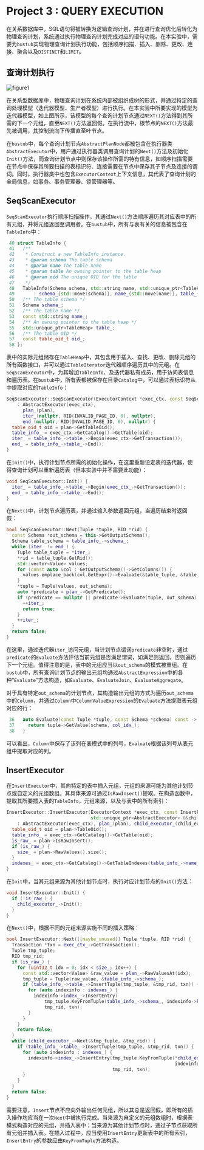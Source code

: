 # Project 3 : QUERY EXECUTION

在关系数据库中，SQL语句将被转换为逻辑查询计划，并在进行查询优化后转化为物理查询计划，系统通过执行物理查询计划完成对应的语句功能。在本实验中，需要为`bustub`实现物理查询计划执行功能，包括顺序扫描、插入、删除、更改、连接、聚合以及`DISTINCT`和`LIMIT`。

## 查询计划执行

![figure1](C:\Users\xiurui1517\Desktop\计算机书单\15445\notes\project3_figure\figure1.png)

在关系型数据库中，物理查询计划在系统内部被组织成树的形式，并通过特定的查询处理模型（迭代器模型、生产者模型）进行执行。在本实验中所要实现的模型为迭代器模型，如上图所示，该模型的每个查询计划节点通过`NEXT()`方法得到其所需的下一个元组，直至`NEXT()`方法返回假。在执行流中，根节点的`NEXT()`方法最先被调用，其控制流向下传播直至叶节点。

在`bustub`中，每个查询计划节点`AbstractPlanNode`都被包含在执行器类`AbstractExecutor`中，用户通过执行器类调用查询计划的`Next()`方法及初始化`Init()`方法，而查询计划节点中则保存该操作所需的特有信息，如顺序扫描需要在节点中保存其所要扫描的表标识符、连接需要在节点中保存其子节点及连接的谓词。同时。执行器类中也包含`ExecutorContext`上下文信息，其代表了查询计划的全局信息，如事务、事务管理器、锁管理器等。

## SeqScanExecutor

`SeqScanExecutor`执行顺序扫描操作，其通过`Next()`方法顺序遍历其对应表中的所有元组，并将元组返回至调用者。在`bustub`中，所有与表有关的信息被包含在`TableInfo`中：

```C++
 40 struct TableInfo {
 41   /**
 42    * Construct a new TableInfo instance.
 43    * @param schema The table schema
 44    * @param name The table name
 45    * @param table An owning pointer to the table heap
 46    * @param oid The unique OID for the table
 47    */
 48   TableInfo(Schema schema, std::string name, std::unique_ptr<TableHeap> &&table, table_oid_t oid)
 49       : schema_{std::move(schema)}, name_{std::move(name)}, table_{std::move(table)}, oid_{oid} {    }  
 50   /** The table schema */
 51   Schema schema_;
 52   /** The table name */
 53   const std::string name_;
 54   /** An owning pointer to the table heap */
 55   std::unique_ptr<TableHeap> table_;
 56   /** The table OID */
 57   const table_oid_t oid_;
 58 };
```

表中的实际元组储存在`TableHeap`中，其包含用于插入、查找、更改、删除元组的所有函数接口，并可以通过`TableIterator`迭代器顺序遍历其中的元组。在`SeqScanExecutor`中，为其增加`TableInfo`、及迭代器私有成员，用于访问表信息和遍历表。在`bustub`中，所有表都被保存在目录`Catalog`中，可以通过表标识符从中提取对应的`TableInfo`：

```c++
SeqScanExecutor::SeqScanExecutor(ExecutorContext *exec_ctx, const SeqScanPlanNode *plan)
    : AbstractExecutor(exec_ctx),
      plan_(plan),
      iter_(nullptr, RID(INVALID_PAGE_ID, 0), nullptr),
      end_(nullptr, RID(INVALID_PAGE_ID, 0), nullptr) {
  table_oid_t oid = plan->GetTableOid();
  table_info_ = exec_ctx->GetCatalog()->GetTable(oid);
  iter_ = table_info_->table_->Begin(exec_ctx->GetTransaction());
  end_ = table_info_->table_->End();
}
```

在`Init()`中，执行计划节点所需的初始化操作，在这里重新设定表的迭代器，使得查询计划可以重新遍历表（但本实验中并不需要此功能）：

```C++
void SeqScanExecutor::Init() {
  iter_ = table_info_->table_->Begin(exec_ctx_->GetTransaction());
  end_ = table_info_->table_->End();
}
```

在`Next()`中，计划节点遍历表，并通过输入参数返回元组，当遍历结束时返回假：

```C++
bool SeqScanExecutor::Next(Tuple *tuple, RID *rid) {
  const Schema *out_schema = this->GetOutputSchema();
  Schema table_schema = table_info_->schema_;
  while (iter_ != end_) {
    Tuple table_tuple = *iter_;
    *rid = table_tuple.GetRid();
    std::vector<Value> values;
    for (const auto &col : GetOutputSchema()->GetColumns()) {
      values.emplace_back(col.GetExpr()->Evaluate(&table_tuple, &table_schema));
    }
    *tuple = Tuple(values, out_schema);
    auto *predicate = plan_->GetPredicate();
    if (predicate == nullptr || predicate->Evaluate(tuple, out_schema).GetAs<bool>()) {
      ++iter_;
      return true;
    }
    ++iter_;
  }
  return false;
}
```

在这里，通过迭代器`iter_`访问元组，当计划节点谓词`predicate`非空时，通过`predicate`的`Evaluate`方法评估当前元组是否满足谓词，如满足则返回，否则遍历下一个元组。值得注意的是，表中的元组应当以`out_schema`的模式被重组。在`bustub`中，所有查询计划节点的输出元组均通过`AbstractExpression`中的各种“`Evaluate`”方法构造，如`Evaluate`、`EvaluateJoin`、`EvaluateAggregate`。

对于具有特定`out_schema`的计划节点，其构造输出元组的方式为遍历`out_schema`中的`Column`，并通过`Column`中`ColumnValueExpression`的`Evaluate`方法提取表元组对应的行：

```C++
 36   auto Evaluate(const Tuple *tuple, const Schema *schema) const -> Value override {
 37     return tuple->GetValue(schema, col_idx_);
 38   }
```

可以看出，`Column`中保存了该列在表模式中的列号，`Evaluate`根据该列号从表元组中提取对应的列。

## InsertExecutor

在`InsertExecutor`中，其向特定的表中插入元组，元组的来源可能为其他计划节点或自定义的元组数组。其具体来源可通过`IsRawInsert()`提取。在构造函数中，提取其所要插入表的`TableInfo`，元组来源，以及与表中的所有索引：

```c++
InsertExecutor::InsertExecutor(ExecutorContext *exec_ctx, const InsertPlanNode *plan,
                               std::unique_ptr<AbstractExecutor> &&child_executor)
    : AbstractExecutor(exec_ctx), plan_(plan), child_executor_(child_executor.release()) {
  table_oid_t oid = plan->TableOid();
  table_info_ = exec_ctx->GetCatalog()->GetTable(oid);
  is_raw_ = plan->IsRawInsert();
  if (is_raw_) {
    size_ = plan->RawValues().size();
  }
  indexes_ = exec_ctx->GetCatalog()->GetTableIndexes(table_info_->name_);
}
```

在`Init`中，当其元组来源为其他计划节点时，执行对应计划节点的`Init()`方法：

```C++
void InsertExecutor::Init() {
  if (!is_raw_) {
    child_executor_->Init();
  }
}
```

在`Next()`中，根据不同的元组来源实施不同的插入策略：

```C++
bool InsertExecutor::Next([[maybe_unused]] Tuple *tuple, RID *rid) {
  Transaction *txn = exec_ctx_->GetTransaction();
  Tuple tmp_tuple;
  RID tmp_rid;
  if (is_raw_) {
    for (uint32_t idx = 0; idx < size_; idx++) {
      const std::vector<Value> &raw_value = plan_->RawValuesAt(idx);
      tmp_tuple = Tuple(raw_value, &table_info_->schema_);
      if (table_info_->table_->InsertTuple(tmp_tuple, &tmp_rid, txn)) {
        for (auto indexinfo : indexes_) {
          indexinfo->index_->InsertEntry(
              tmp_tuple.KeyFromTuple(table_info_->schema_, indexinfo->key_schema_, indexinfo->index_->GetKeyAttrs()),
              tmp_rid, txn);
        }
      }
    }
    return false;
  }
  while (child_executor_->Next(&tmp_tuple, &tmp_rid)) {
    if (table_info_->table_->InsertTuple(tmp_tuple, &tmp_rid, txn)) {
      for (auto indexinfo : indexes_) {
        indexinfo->index_->InsertEntry(tmp_tuple.KeyFromTuple(*child_executor_->GetOutputSchema(),
                                                              indexinfo->key_schema_, indexinfo->index_->GetKeyAttrs()),
                                       tmp_rid, txn);
      }
    }
  }
  return false;
}
```

需要注意，`Insert`节点不应向外输出任何元组，所以其总是返回假，即所有的插入操作均应当在一次`Next`中被执行完成。当来源为自定义的元组数组时，根据表模式构造对应的元组，并插入表中；当来源为其他计划节点时，通过子节点获取所有元组并插入表。在插入过程中，应当使用`InsertEntry`更新表中的所有索引，`InsertEntry`的参数应由`KeyFromTuple`方法构造。
